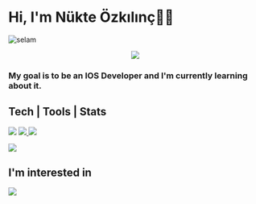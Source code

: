 # Hi, I'm Nükte Özkılınç👋🏼

![selam](https://tenor.com/view/cat-animation-rainbow-gif-14574831.gif)

<p align='center'>
    <a href=''> 
       <img src='https://tenor.com/view/cat-animation-rainbow-gif-14574831.gif' />
    </a>
</p>

### My goal is to be an IOS Developer and I'm currently learning about it.

## Tech | Tools | Stats

<p align='left>
    <a href=''> 
        <img src='https://img.shields.io/badge/Kotlin-ED8B00?style=for-the-badge&logo=kotlin&logoColor=white ' /> 
    </a>
    <a href=''> 
        <img src='https://img.shields.io/badge/Swift-ED8B00?style=for-the-badge&logo=swift&logoColor=white ' /> 
    </a>
    <a href=''> 
        <img src='https://img.shields.io/badge/Firebase-ED8B00?style=for-the-badge&logo=firebase&logoColor=white ' /> 
    </a>
</p>

<picture>
  <source
    srcset="https://github-readme-stats.vercel.app/api?username=nukteozkilinc&hide=contribs,prs&theme=radical&show_icons=true&theme=dark"
    media="(prefers-color-scheme: dark)"
  />
  <source
    srcset="https://github-readme-stats.vercel.app/api?username=nukteozkilinc&hide=contribs,prs&theme=radical&show_icons=true"
    media="(prefers-color-scheme: light), (prefers-color-scheme: no-preference)"
  />
  <img src="https://github-readme-stats.vercel.app/api?username=nukteozkilinc&hide=contribs,prs&theme=radical&show_icons=true" />
</picture>

## I'm interested in

<p align='left>
    <a href=''> 
        <img src='https://github-readme-stats.vercel.app/api/top-langs/?username=nukteozkilinc&size_weight=0.5&count_weight=0.5' /> 
    </a>
</p>


